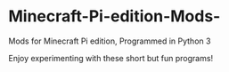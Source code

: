 # Minecraft-Pi-edition-Mods-
Mods for Minecraft Pi edition, Programmed in Python 3

Enjoy experimenting with these short but fun programs!
